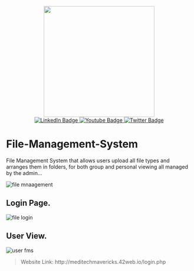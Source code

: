 <div id="header" align="center">
 <img src="https://github.com/vernonthedev/File-Management-System/assets/108737724/a5c0c0e3-0f4f-4ab9-9bf6-c256ff2efd86" width="300px" />
</div>

<div id="badges" align="center">
  <a href="https://www.linkedin.com/in/vernonthedev/">
    <img src="https://img.shields.io/badge/LinkedIn-blue?style=for-the-badge&logo=linkedin&logoColor=white" alt="LinkedIn Badge"/>
  </a>
  <a href="https://www.youtube.com/channel/UCjNin5VUso1QXPSS7YFsIDQ">
    <img src="https://img.shields.io/badge/YouTube-red?style=for-the-badge&logo=youtube&logoColor=white" alt="Youtube Badge"/>
  </a>
  <a href="https://twitter.com/vernonthedev">
    <img src="https://img.shields.io/badge/Twitter-blue?style=for-the-badge&logo=twitter&logoColor=white" alt="Twitter Badge"/>
  </a><br>
  <img src="https://komarev.com/ghpvc/?username=vernonthedev&style=flat-square&color=blue" alt=""/>
</div>







# File-Management-System
File Management System that allows users upload all file types and arranges them in folders, for both group and personal viewing all managed by the admin...


![file mnaagement](https://github.com/vernonthedev/File-Management-System/assets/108737724/dcc07b4d-f138-43f2-a596-5114569312e4)


## Login Page.

![file login](https://github.com/vernonthedev/File-Management-System/assets/108737724/7398e3ca-ec6d-44bc-bb0f-cbb9020e3bf8)

## User View.

![user fms](https://github.com/vernonthedev/File-Management-System/assets/108737724/1ef7379b-281c-4ae3-8ab1-49031ecb3537)

<blockquote>Website Link: http://meditechmavericks.42web.io/login.php</blockquote>
